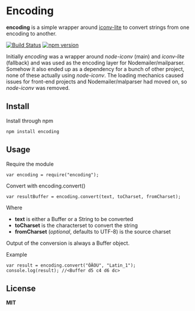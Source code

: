 # Encoding

**encoding** is a simple wrapper around [iconv-lite](https://github.com/ashtuchkin/iconv-lite/) to convert strings from
one encoding to another.

[![Build Status](https://secure.travis-ci.org/andris9/encoding.svg)](http://travis-ci.org/andris9/Nodemailer)
[![npm version](https://badge.fury.io/js/encoding.svg)](http://badge.fury.io/js/encoding)

Initially _encoding_ was a wrapper around _node-iconv_ (main) and _iconv-lite_ (fallback) and was used as the encoding
layer for Nodemailer/mailparser. Somehow it also ended up as a dependency for a bunch of other project, none of these
actually using _node-iconv_. The loading mechanics caused issues for front-end projects and Nodemailer/malparser had
moved on, so _node-iconv_ was removed.

## Install

Install through npm

    npm install encoding

## Usage

Require the module

    var encoding = require("encoding");

Convert with encoding.convert()

    var resultBuffer = encoding.convert(text, toCharset, fromCharset);

Where

- **text** is either a Buffer or a String to be converted
- **toCharset** is the characterset to convert the string
- **fromCharset** (_optional_, defaults to UTF-8) is the source charset

Output of the conversion is always a Buffer object.

Example

    var result = encoding.convert("ÕÄÖÜ", "Latin_1");
    console.log(result); //<Buffer d5 c4 d6 dc>

## License

**MIT**
